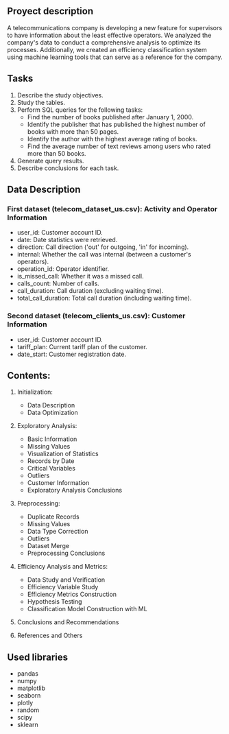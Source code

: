## Proyect description
A telecommunications company is developing a new feature for supervisors to have information about the least effective operators.
We analyzed the company's data to conduct a comprehensive analysis to optimize its processes. Additionally, we created an efficiency classification system using machine learning tools that can serve as a reference for the company.

## Tasks
1. Describe the study objectives.
2. Study the tables.
3. Perform SQL queries for the following tasks:
   - Find the number of books published after January 1, 2000.
   - Identify the publisher that has published the highest number of books with more than 50 pages.
   - Identify the author with the highest average rating of books.
   - Find the average number of text reviews among users who rated more than 50 books.
4. Generate query results.
5. Describe conclusions for each task.

## Data Description

### First dataset (telecom_dataset_us.csv): Activity and Operator Information

- user_id: Customer account ID.
- date: Date statistics were retrieved.
- direction: Call direction ('out' for outgoing, 'in' for incoming).
- internal: Whether the call was internal (between a customer's operators).
- operation_id: Operator identifier.
- is_missed_call: Whether it was a missed call.
- calls_count: Number of calls.
- call_duration: Call duration (excluding waiting time).
- total_call_duration: Total call duration (including waiting time).

### Second dataset (telecom_clients_us.csv): Customer Information

- user_id: Customer account ID.
- tariff_plan: Current tariff plan of the customer.
- date_start: Customer registration date.

## Contents:

1. Initialization:
    - Data Description
    - Data Optimization

2. Exploratory Analysis:
    - Basic Information
    - Missing Values
    - Visualization of Statistics
    - Records by Date
    - Critical Variables
    - Outliers
    - Customer Information
    - Exploratory Analysis Conclusions

3. Preprocessing:
    - Duplicate Records
    - Missing Values
    - Data Type Correction
    - Outliers
    - Dataset Merge
    - Preprocessing Conclusions

4. Efficiency Analysis and Metrics:
    - Data Study and Verification
    - Efficiency Variable Study
    - Efficiency Metrics Construction
    - Hypothesis Testing
    - Classification Model Construction with ML

5. Conclusions and Recommendations

6. References and Others

## Used libraries
+ pandas
+ numpy
+ matplotlib
+ seaborn
+ plotly
+ random
+ scipy
+ sklearn
